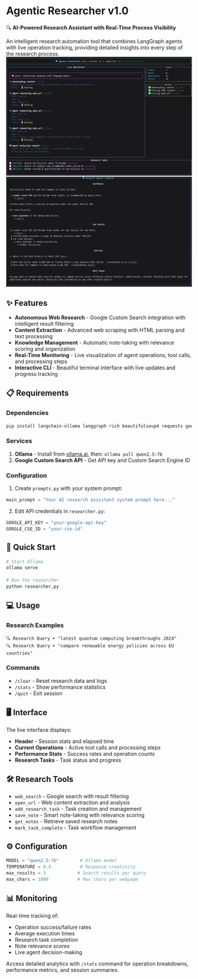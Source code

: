 # Agentic Researcher v1.0

🔍 **AI-Powered Research Assistant with Real-Time Process Visibility**

An intelligent research automation tool that combines LangGraph agents with live operation tracking, providing detailed insights into every step of the research process.
![alt text](https://github.com/ramdasi/langgraph-researcher/blob/main/v1/sample-research.png)
![alt text](https://github.com/ramdasi/langgraph-researcher/blob/main/v1/sample-result.png)
## ✨ Features

- **Autonomous Web Research** - Google Custom Search integration with intelligent result filtering
- **Content Extraction** - Advanced web scraping with HTML parsing and text processing
- **Knowledge Management** - Automatic note-taking with relevance scoring and organization
- **Real-Time Monitoring** - Live visualization of agent operations, tool calls, and processing steps
- **Interactive CLI** - Beautiful terminal interface with live updates and progress tracking

## 📋 Requirements

### Dependencies
```bash
pip install langchain-ollama langgraph rich beautifulsoup4 requests google-api-python-client aiohttp
```

### Services
1. **Ollama** - Install from [ollama.ai](https://ollama.ai), then: `ollama pull qwen2.5:7b`
2. **Google Custom Search API** - Get API key and Custom Search Engine ID

### Configuration
1. Create `prompts.py` with your system prompt:
```python
main_prompt = "Your AI research assistant system prompt here..."
```

2. Edit API credentials in `researcher.py`:
```python
GOOGLE_API_KEY = "your-google-api-key"
GOOGLE_CSE_ID = "your-cse-id"
```

## 🚀 Quick Start

```bash
# Start Ollama
ollama serve

# Run the researcher
python researcher.py
```

## 💻 Usage

### Research Examples
```
🔍 Research Query ➤ "latest quantum computing breakthroughs 2024"
🔍 Research Query ➤ "compare renewable energy policies across EU countries"
```

### Commands
- `/clear` - Reset research data and logs
- `/stats` - Show performance statistics  
- `/quit` - Exit session

## 🖥️ Interface

The live interface displays:
- **Header** - Session stats and elapsed time
- **Current Operations** - Active tool calls and processing steps
- **Performance Stats** - Success rates and operation counts
- **Research Tasks** - Task status and progress

## 🛠️ Research Tools

- `web_search` - Google search with result filtering
- `open_url` - Web content extraction and analysis
- `add_research_task` - Task creation and management
- `save_note` - Smart note-taking with relevance scoring
- `get_notes` - Retrieve saved research notes
- `mark_task_complete` - Task workflow management

## ⚙️ Configuration

```python
MODEL = "qwen2.5:7b"        # Ollama model
TEMPERATURE = 0.4           # Response creativity
max_results = 3            # Search results per query
max_chars = 1000           # Max chars per webpage
```

## 📊 Monitoring

Real-time tracking of:
- Operation success/failure rates
- Average execution times
- Research task completion
- Note relevance scores
- Live agent decision-making

Access detailed analytics with `/stats` command for operation breakdowns, performance metrics, and session summaries.